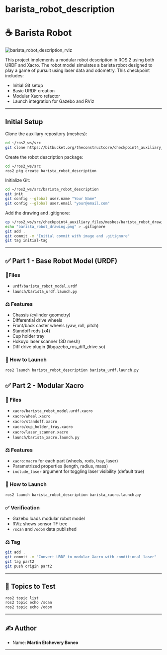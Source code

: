 # barista_robot_description
# ☕ Barista Robot
![barista_robot_description_rviz](https://github.com/user-attachments/assets/8536db6c-ae78-47fc-9c38-1a258026b8b9)

This project implements a modular robot description in ROS 2 using both URDF and Xacro. The robot model simulates a barista robot designed to play a game of pursuit using laser data and odometry. This checkpoint includes:

- Initial Git setup
- Basic URDF creation
- Modular Xacro refactor
- Launch integration for Gazebo and RViz

---

##  Initial Setup

Clone the auxiliary repository (meshes):
```bash
cd ~/ros2_ws/src
git clone https://bitbucket.org/theconstructcore/checkpoint4_auxiliary_files.git
```

Create the robot description package:
```bash
cd ~/ros2_ws/src
ros2 pkg create barista_robot_description
```

Initialize Git:
```bash
cd ~/ros2_ws/src/barista_robot_description
git init
git config --global user.name "Your Name"
git config --global user.email "your@email.com"
```

Add the drawing and .gitignore:
```bash
cp ~/ros2_ws/src/checkpoint4_auxiliary_files/meshes/barista_robot_drawing.png .
echo "barista_robot_drawing.png" > .gitignore
git add .
git commit -m "Initial commit with image and .gitignore"
git tag initial-tag
```

---
## ✅ Part 1 - Base Robot Model (URDF)

### 📂Files
- `urdf/barista_robot_model.urdf`
- `launch/barista_urdf.launch.py`

### ⚖️ Features
- Chassis (cylinder geometry)
- Differential drive wheels
- Front/back caster wheels (yaw, roll, pitch)
- Standoff rods (x4)
- Cup holder tray
- Hokuyo laser scanner (3D mesh)
- Diff drive plugin (libgazebo_ros_diff_drive.so)

### 🚀 How to Launch
```bash
ros2 launch barista_robot_description barista_urdf.launch.py
```

## ✅ Part 2 - Modular Xacro

### 📂 Files
- `xacro/barista_robot_model.urdf.xacro`
- `xacro/wheel.xacro`
- `xacro/standoff.xacro`
- `xacro/cup_holder_tray.xacro`
- `xacro/laser_scanner.xacro`
- `launch/barista_xacro.launch.py`

### ⚖️ Features
- `xacro:macro` for each part (wheels, rods, tray, laser)
- Parametrized properties (length, radius, mass)
- `include_laser` argument for toggling laser visibility (default true)

### 🚀 How to Launch
```bash
ros2 launch barista_robot_description barista_xacro.launch.py
```

### ✅ Verification
- Gazebo loads modular robot model
- RViz shows sensor TF tree
- `/scan` and `/odom` data published

### ⚖️ Tag
```bash
git add .
git commit -m "Convert URDF to modular Xacro with conditional laser"
git tag part2
git push origin part2
```
---
## 🧪 Topics to Test
```bash
ros2 topic list
ros2 topic echo /scan
ros2 topic echo /odom
```
---
## ✍️ Author
- Name: **Martin Etchevery Boneo**
---
